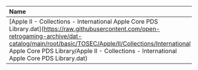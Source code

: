 |Name|Size|
|:---|---:|
|[Apple II - Collections - International Apple Core PDS Library.dat](https://raw.githubusercontent.com/open-retrogaming-archive/dat-catalog/main/root/basic/TOSEC/Apple/II/Collections/International Apple Core PDS Library/Apple II - Collections - International Apple Core PDS Library.dat)|1009|
